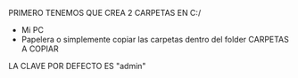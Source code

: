 PRIMERO TENEMOS QUE CREA 2 CARPETAS EN C:/
- Mi PC
- Papelera
o simplemente copiar las carpetas dentro del folder CARPETAS A COPIAR

LA CLAVE POR DEFECTO ES "admin"
